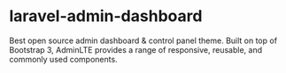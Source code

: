 # laravel-admin-dashboard
Best open source admin dashboard &amp; control panel theme. Built on top of Bootstrap 3, AdminLTE provides a range of responsive, reusable, and commonly used components.
